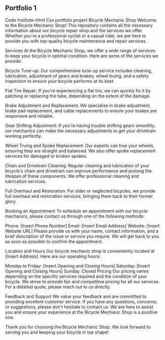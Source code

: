 ## Portfolio 1
Code Institute-Html Css portfolio project 
Bicycle Mechanic Shop
Welcome to the Bicycle Mechanic Shop! This repository contains all the necessary information about our bicycle repair shop and the services we offer. Whether you're a professional cyclist or a casual rider, we are here to provide you with top-quality bicycle maintenance and repair services.

Services
At the Bicycle Mechanic Shop, we offer a wide range of services to keep your bicycle in optimal condition. Here are some of the services we provide:

Bicycle Tune-up: Our comprehensive tune-up service includes cleaning, lubrication, adjustment of gears and brakes, wheel truing, and a safety inspection to ensure your bicycle performs at its best.

Flat Tire Repair: If you're experiencing a flat tire, we can quickly fix it by patching or replacing the tube, depending on the extent of the damage.

Brake Adjustment and Replacement: We specialize in brake adjustment, brake pad replacement, and cable replacements to ensure your brakes are responsive and reliable.

Gear Shifting Adjustment: If you're having trouble shifting gears smoothly, our mechanics can make the necessary adjustments to get your drivetrain working perfectly.

Wheel Truing and Spoke Replacement: Our experts can true your wheels, ensuring they are straight and balanced. We also offer spoke replacement services for damaged or broken spokes.

Chain and Drivetrain Cleaning: Regular cleaning and lubrication of your bicycle's chain and drivetrain can improve performance and prolong the lifespan of these components. We offer professional cleaning and lubrication services.

Full Overhaul and Restoration: For older or neglected bicycles, we provide full overhaul and restoration services, bringing them back to their former glory.

Booking an Appointment
To schedule an appointment with our bicycle mechanics, please contact us through one of the following methods:

Phone: [Insert Phone Number]
Email: [Insert Email Address]
Website: [Insert Website URL]
Please provide us with your name, contact information, and a brief description of the issue or service you require. We will get back to you as soon as possible to confirm the appointment.

Location and Hours
Our bicycle mechanic shop is conveniently located at [Insert Address]. Here are our operating hours:

Monday to Friday: [Insert Opening and Closing Hours]
Saturday: [Insert Opening and Closing Hours]
Sunday: Closed
Pricing
Our pricing varies depending on the specific services required and the condition of your bicycle. We strive to provide fair and competitive pricing for all our services. For a detailed quote, please reach out to us directly.

Feedback and Support
We value your feedback and are committed to providing excellent customer service. If you have any questions, concerns, or suggestions, please don't hesitate to contact us. We are here to assist you and ensure your experience at the Bicycle Mechanic Shop is a positive one.

Thank you for choosing the Bicycle Mechanic Shop. We look forward to serving you and keeping your bicycle in top shape!





